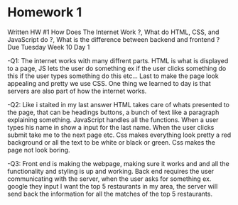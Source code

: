 # Homework 1
Written HW #1 How Does The Internet Work ?, What do HTML, CSS, and JavaScript do ?, What is the difference between backend and frontend ? Due Tuesday Week 10 Day 1

-Q1: The internet works with many diffrent parts. HTML is what is displayed to a page, JS lets the user do something ex if the user clicks something do this if the user types something do this etc... Last to make the page look appealing and pretty we use CSS. One thing we learned to day is that servers are also part of how the internet works.

-Q2: Like i staited in my last answer HTML takes care of whats presented to the page, that can be headings buttons, a bunch of text like a paragraph explaining something. JavaScript handles all the functions. When a user types his name in show a input for the last name. When the user clicks submit take me to the next page etc. Css makes everything look pretty a red background or all the text to be white or black or green. Css makes the page not look boring.

-Q3: Front end is making the webpage, making sure it works and and all the functionality and styling is up and working. Back end requires the user communicating with the server, when the user asks for something ex. google they input I want the top 5 restaurants in my area, the server will send back the information for all the matches of the top 5 restaurants.
